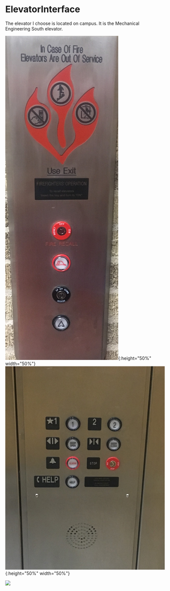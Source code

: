 # ElevatorInterface

The elevator I choose is located on campus. It is the Mechanical Engineering South elevator. 

![](IMG_0864.JPG){:height="50%" width="50%"} ![](IMG_0865.JPG){:height="50%" width="50%"}

![](Elevator.gif)

